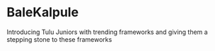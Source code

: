 # BaleKalpule
Introducing Tulu Juniors with trending frameworks and  giving them a stepping stone to these frameworks
